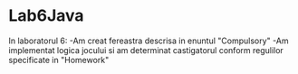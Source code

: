 # Lab6Java
In laboratorul 6:
-Am creat fereastra descrisa in enuntul "Compulsory"
-Am implementat logica jocului si am determinat castigatorul conform regulilor specificate in "Homework"
